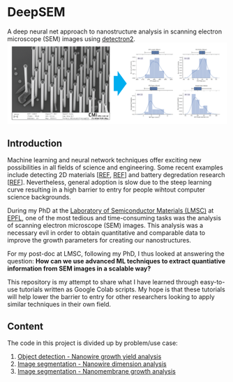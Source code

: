 
# DeepSEM
A deep neural net approach to nanostructure analysis in scanning electron microscope (SEM) images using [detectron2](https://github.com/facebookresearch/detectron2).
![Overall image](imgs/overall_image.png "Overall Goal")

## Introduction
Machine learning and neural network techniques offer exciting new possibilities in all fields of science and engineering. Some recent examples include detecting 2D materials [[REF](https://journals.aps.org/prapplied/abstract/10.1103/PhysRevApplied.13.064017), [REF](https://www.nature.com/articles/s41699-020-0137-z)] and battery degredation research [[REF](https://www.nature.com/articles/s41467-020-16233-5)]. Nevertheless, general adoption is slow due to the steep learning curve resulting in a high barrier to entry for people wihtout computer science backgrounds.

During my PhD at the [Laboratory of Semiconductor Materials (LMSC)](https://www.epfl.ch/labs/lmsc/) at [EPFL](https://www.epfl.ch/en), one of the most tedious and time-consuming tasks was the analysis of scanning electron microscope (SEM) images. This analysis was a necessary evil in order to obtain quantitative and comparable data to improve the growth parameters for creating our nanostructures. 

For my post-doc at LMSC, following my PhD, I thus looked at answering the question: **How can we use advanced ML techniques to extract quantiative information from SEM images in a scalable way?** 

This repository is my attempt to share what I have learned through easy-to-use tutorials written as Google Colab scripts. My hope is that these tutorials will help lower the barrier to entry for other researchers looking to apply similar techniques in their own field.

## Content
The code in this project is divided up by problem/use case:
1. [Object detection - Nanowire growth yield analysis](obj_detection-NW_yield)
2. [Image segmentation - Nanowire dimension analysis](segmentation-NWs)
3. [Image segmentation - Nanomembrane growth analysis](segmentation-NMs)
